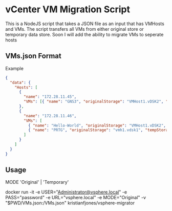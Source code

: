 # vCenter VM Migration Script

This is a NodeJS script that takes a JSON file as an input that has VMHosts and VMs. The script transfers all VMs from either original store or temporary data store. Soon I will add the ability to migrate VMs to seperate hosts

## VMs.json Format

Example

```json
{
  "data": {
    "Hosts": [
      {
        "name": "172.28.11.45",
        "VMs": [{ "name": "GNS3", "originalStorage": "VMHost1.vDSK2", "tempStorage": "vmh1.vdsk1" }]
      },
      {
        "name": "172.28.11.46",
        "VMs": [
          { "name": "Hello-World", "originalStorage": "VMHost1.vDSK2", "tempStorage": "vmh1.vdsk1" },
          { "name": "PRTG", "originalStorage": "vmh1.vdsk1", "tempStorage": "VMHost1.vDSK2" }
        ]
      }
    ]
  }
}
```

## Usage

MODE 'Original' | 'Temporary'

docker run -it -e USER="Administrator@vsphere.local" -e PASS="password" -e URL="vsphere.local" -e MODE="Original" -v "$PWD/VMs.json:/VMs.json" kristianfjones/vsphere-migrator
